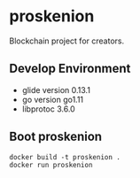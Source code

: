 # proskenion
Blockchain project for creators.

## Develop Environment
- glide version 0.13.1
- go version go1.11
- libprotoc 3.6.0

## Boot proskenion
```
docker build -t proskenion .
docker run proskenion
```